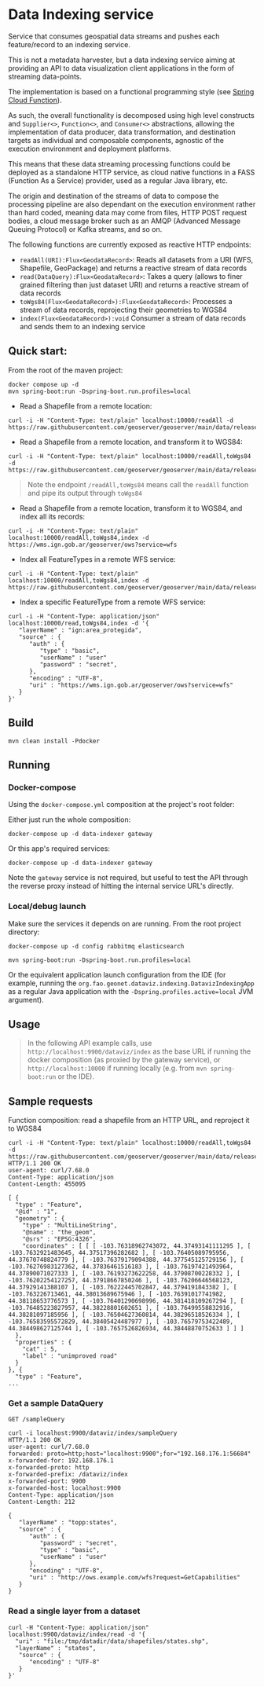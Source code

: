 # Data Indexing service

Service that consumes geospatial data streams and pushes each feature/record to an indexing service.

This is not a metadata harvester, but a data indexing service aiming at providing
an API to data visualization client applications in the form of streaming
data-points.

The implementation is based on a functional programming style (see [Spring Cloud Function](https://docs.spring.io/spring-cloud-function/docs/current/reference/html/spring-cloud-function.html)).

As such, the overall functionality is decomposed using high level constructs and `Supplier<>`, `Function<>`, and `Consumer<>` abstractions,
allowing the implementation of data producer, data transformation, and destination targets as individual and composable components, agnostic of
the execution environment and deployment platforms.

This means that these data streaming processing functions could be deployed as a standalone HTTP service, as cloud native functions in a
FASS (Function As a Service) provider, used as a regular Java library, etc. 

The origin and destination of the streams of data to compose the processing pipeline are also dependant on the execution environment rather
than hard coded, meaning data may come from files, HTTP POST request bodies, a cloud message broker such as an AMQP (Advanced Message Queuing Protocol)
or Kafka streams, and so on.

The following functions are currently exposed as reactive HTTP endpoints:

* `readAll(URI):Flux<GeodataRecord>`: Reads all datasets from a URI (WFS, Shapefile, GeoPackage) and returns a reactive stream of data records
* `read(DataQuery):Flux<GeodataRecord>`: Takes a query (allows to finer grained filtering than just dataset URI) and returns a reactive stream of data records
* `toWgs84(Flux<GeodataRecord>):Flux<GeodataRecord>`: Processes a stream of data records, reprojecting their geometries to WGS84
* `index(Flux<GeodataRecord>):void` Consumer a stream of data records and sends them to an indexing service

## Quick start:

From the root of the maven project:

```
docker compose up -d
mvn spring-boot:run -Dspring-boot.run.profiles=local
```

* Read a Shapefile from a remote location:

```
curl -i -H "Content-Type: text/plain" localhost:10000/readAll -d  https://raw.githubusercontent.com/geoserver/geoserver/main/data/release/data/sf/roads.shp
```

* Read a Shapefile from a remote location, and transform it to WGS84:

```
curl -i -H "Content-Type: text/plain" localhost:10000/readAll,toWgs84 -d  https://raw.githubusercontent.com/geoserver/geoserver/main/data/release/data/sf/roads.shp
```
> Note the endpoint `/readAll,toWgs84` means call the `readAll` function and pipe its output through `toWgs84`

* Read a Shapefile from a remote location, transform it to WGS84, and index all its records:

```
curl -i -H "Content-Type: text/plain" localhost:10000/readAll,toWgs84,index -d  https://wms.ign.gob.ar/geoserver/ows?service=wfs
```

* Index all FeatureTypes in a remote WFS service:

```
curl -i -H "Content-Type: text/plain" localhost:10000/readAll,toWgs84,index -d  https://raw.githubusercontent.com/geoserver/geoserver/main/data/release/data/sf/roads.shp
```

* Index a specific FeatureType from a remote WFS service:

```
curl -i -H "Content-Type: application/json" localhost:10000/read,toWgs84,index -d '{
   "layerName" : "ign:area_protegida",
   "source" : {
      "auth" : {
         "type" : "basic",
         "userName" : "user"
         "password" : "secret",
      },
      "encoding" : "UTF-8",
      "uri" : "https://wms.ign.gob.ar/geoserver/ows?service=wfs"
   }
}'
```

## Build

```
mvn clean install -Pdocker
```

## Running

### Docker-compose

Using the `docker-compose.yml` composition at the project's root folder:

Either just run the whole composition:

```
docker-compose up -d data-indexer gateway
```

Or this app's required services:

```
docker-compose up -d data-indexer gateway
```

Note the `gateway` service is not required, but useful to test the API through the reverse proxy instead of hitting the internal service URL's directly.

### Local/debug launch

Make sure the services it depends on are running. From the root project directory:

```
docker-compose up -d config rabbitmq elasticsearch
```

```
mvn spring-boot:run -Dspring-boot.run.profiles=local
```

Or the equivalent application launch configuration from the IDE (for example, running the `org.fao.geonet.dataviz.indexing.DatavizIndexingApp`
as a regular Java application with the `-Dspring.profiles.active=local` JVM argument).


## Usage

> In the following API example calls, use `http://localhost:9900/dataviz/index` as the base URL if running the
docker composition (as proxied by the gateway service), or `http://localhost:10000` if running locally 
(e.g. from `mvn spring-boot:run` or the IDE).

## Sample requests

Function composition: read a shapefile from an HTTP URL, and reproject it to WGS84

```
curl -i -H "Content-Type: text/plain" localhost:10000/readAll,toWgs84 -d  https://raw.githubusercontent.com/geoserver/geoserver/main/data/release/data/sf/roads.shp
HTTP/1.1 200 OK
user-agent: curl/7.68.0
Content-Type: application/json
Content-Length: 455095

[ {
  "type" : "Feature",
  "@id" : "1",
  "geometry" : {
    "type" : "MultiLineString",
    "@name" : "the_geom",
    "@srs" : "EPSG:4326",
    "coordinates" : [ [ [ -103.76318962743072, 44.37493141111295 ], [ -103.7632921483645, 44.37517396282682 ], [ -103.76405089795956, 44.37670748824779 ], [ -103.76379179094388, 44.377545125729156 ], [ -103.76276983127362, 44.37836461516183 ], [ -103.76197421493964, 44.37890071027333 ], [ -103.76193273622258, 44.37908700228332 ], [ -103.76202254127257, 44.37918667850246 ], [ -103.76206646568123, 44.37929141388107 ], [ -103.76222445702847, 44.3794191843382 ], [ -103.763226713461, 44.38013689675946 ], [ -103.76391017741982, 44.38118653776573 ], [ -103.76401290698996, 44.381418109267294 ], [ -103.76485223827957, 44.38228801602651 ], [ -103.76499558832916, 44.38281097185956 ], [ -103.76504627360814, 44.38296518526334 ], [ -103.76583595572829, 44.38405424487977 ], [ -103.76579753422489, 44.384498627125744 ], [ -103.7657526826934, 44.38448870752633 ] ] ]
  },
  "properties" : {
    "cat" : 5,
    "label" : "unimproved road"
  }
}, {
  "type" : "Feature",
...
```

### Get a sample DataQuery

```
GET /sampleQuery
```

```
curl -i localhost:9900/dataviz/index/sampleQuery
HTTP/1.1 200 OK
user-agent: curl/7.68.0
forwarded: proto=http;host="localhost:9900";for="192.168.176.1:56684"
x-forwarded-for: 192.168.176.1
x-forwarded-proto: http
x-forwarded-prefix: /dataviz/index
x-forwarded-port: 9900
x-forwarded-host: localhost:9900
Content-Type: application/json
Content-Length: 212

{
   "layerName" : "topp:states",
   "source" : {
      "auth" : {
         "password" : "secret",
         "type" : "basic",
         "userName" : "user"
      },
      "encoding" : "UTF-8",
      "uri" : "http://ows.example.com/wfs?request=GetCapabilities"
   }
}
```

### Read a single layer from a dataset

```
curl -H "Content-Type: application/json" localhost:9900/dataviz/index/read -d '{
  "uri" : "file:/tmp/datadir/data/shapefiles/states.shp",
  "layerName" : "states",
   "source" : {
      "encoding" : "UTF-8"
   }
}'
```